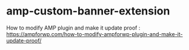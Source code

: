 # amp-custom-banner-extension
How to modify AMP plugin and make it update proof : https://ampforwp.com/how-to-modify-ampforwp-plugin-and-make-it-update-proof/
